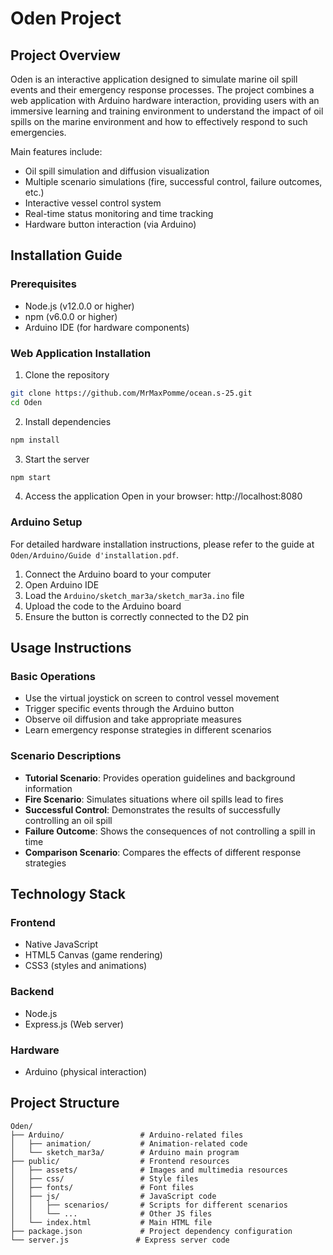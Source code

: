 # Oden Project

## Project Overview    

Oden is an interactive application designed to simulate marine oil spill events and their emergency response processes. The project combines a web application with Arduino hardware interaction, providing users with an immersive learning and training environment to understand the impact of oil spills on the marine environment and how to effectively respond to such emergencies.

Main features include:

- Oil spill simulation and diffusion visualization
- Multiple scenario simulations (fire, successful control, failure outcomes, etc.)
- Interactive vessel control system
- Real-time status monitoring and time tracking
- Hardware button interaction (via Arduino)

## Installation Guide

### Prerequisites

- Node.js (v12.0.0 or higher)
- npm (v6.0.0 or higher)
- Arduino IDE (for hardware components)

### Web Application Installation

1. Clone the repository
```bash
git clone https://github.com/MrMaxPomme/ocean.s-25.git
cd Oden
```

2. Install dependencies
```bash
npm install
```

3. Start the server
```bash
npm start
```

4. Access the application
Open in your browser: http://localhost:8080

### Arduino Setup

For detailed hardware installation instructions, please refer to the guide at `Oden/Arduino/Guide d'installation.pdf`.

1. Connect the Arduino board to your computer
2. Open Arduino IDE
3. Load the `Arduino/sketch_mar3a/sketch_mar3a.ino` file
4. Upload the code to the Arduino board
5. Ensure the button is correctly connected to the D2 pin

## Usage Instructions

### Basic Operations

- Use the virtual joystick on screen to control vessel movement
- Trigger specific events through the Arduino button
- Observe oil diffusion and take appropriate measures
- Learn emergency response strategies in different scenarios

### Scenario Descriptions

- **Tutorial Scenario**: Provides operation guidelines and background information
- **Fire Scenario**: Simulates situations where oil spills lead to fires
- **Successful Control**: Demonstrates the results of successfully controlling an oil spill
- **Failure Outcome**: Shows the consequences of not controlling a spill in time
- **Comparison Scenario**: Compares the effects of different response strategies

## Technology Stack

### Frontend

- Native JavaScript
- HTML5 Canvas (game rendering)
- CSS3 (styles and animations)

### Backend

- Node.js
- Express.js (Web server)

### Hardware

- Arduino (physical interaction)

## Project Structure

```
Oden/
├── Arduino/                 # Arduino-related files
│   ├── animation/           # Animation-related code
│   └── sketch_mar3a/        # Arduino main program
├── public/                  # Frontend resources
│   ├── assets/              # Images and multimedia resources
│   ├── css/                 # Style files
│   ├── fonts/               # Font files
│   ├── js/                  # JavaScript code
│   │   ├── scenarios/       # Scripts for different scenarios
│   │   └── ...              # Other JS files
│   └── index.html           # Main HTML file
├── package.json             # Project dependency configuration
└── server.js               # Express server code
```

